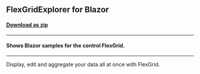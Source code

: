 ## FlexGridExplorer for Blazor
#### [Download as zip](https://grapecity.github.io/DownGit/#/home?url=https://github.com/GrapeCity/ComponentOne-Blazor-Samples/tree/master/NET_6/Grid/FlexGridExplorer.Server)
____
#### Shows Blazor samples for the control FlexGrid.
____
Display, edit and aggregate your data all at once with FlexGrid.
